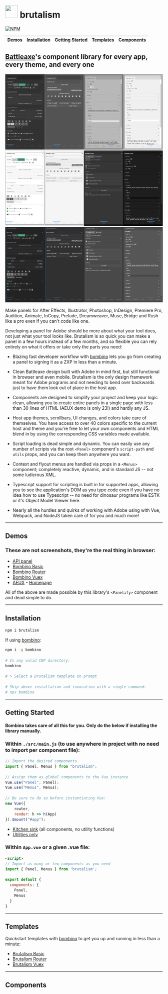 # <a href="https://www.battleaxe.co/"><img src="https://avatars2.githubusercontent.com/u/60149336?s=200&v=4" width="40" height="40"/></a> brutalism

[![NPM](https://nodei.co/npm/brutalism.png)](https://nodei.co/npm/brutalism/)

| [Demos](#demos) | [Installation](#installation) | [Getting Started](#getting-started) | [Templates](#templates) | [Components](#features) |
| ----------------------------- | :---------------------------: | :---------------------------------: | :---------------------: | :---------------------: |
 
## [Battleaxe](https://www.battleaxe.co/)'s component library for every app, every theme, and every one

![](./assets/ILSTsample.png)
![](./assets/FLPRsample.png)
![](./assets/AEFTsample.png)

Make panels for After Effects, Illustrator, Photoshop, InDesign, Premiere Pro, Audition, Animate, InCopy, Prelude, Dreamweaver, Muse, Bridge and Rush like a pro even if you can't code like one.

Developing a panel for Adobe should be more about what your tool does, not just what your tool looks like. Brutalism is so quick you can make a panel in a few hours instead of a few months, and so flexible you can rely entirely on what it offers or take only the parts you need:

-   Blazing fast developer workflow with [bombino](https://github.com/Inventsable/bombino) lets you go from creating a panel to signing it as a ZXP in less than a minute.
-   Clean Battleaxe design built with Adobe in mind first, but still functional in browser and even mobile. Brutalism is the only design framework meant for Adobe programs and not needing to bend over backwards just to have them look out of place in the host app.
-   Components are designed to simplify your project and keep your logic clean, allowing you to create entire panels in a single page with less than 30 lines of HTML (AEUX demo is only 23!) and hardly any JS.
-   Host app themes, scrollbars, UI changes, and colors take care of themselves. You have access to over 40 colors specific to the current host and theme and you're free to let your own components and HTML blend in by using the corresponding CSS variables made available.
-   Script loading is dead simple and dynamic. You can easily use any number of scripts via the root `<Panel>` component's `script-path` and `utils` props, and you can keep them anywhere you want.
-   Context and flyout menus are handled via props in a `<Menus>` component; completely reactive, dynamic, and in standard JS -- not some ludicrous XML.
-   Typescript support for scripting is built in for supported apps, allowing you to see the application's DOM as you type code even if you have no idea how to use Typescript -- no need for dinosaur programs like ESTK or it's Object Model Viewer here.

-   Nearly all the hurdles and quirks of working with Adobe using with Vue, Webpack, and NodeJS taken care of for you and much more!

---

## Demos

### These are not screenshots, they're the real thing in browser:

- [API panel](https://brutalism.netlify.app/#/)
- [Bombino Basic](https://brutalism.netlify.app/#/basic)
- [Bombino Router](https://brutalism.netlify.app/#/router)
- [Bombino Vuex](https://brutalism.netlify.app/#/vuex)
- [AEUX](https://hungry-goldstine-0c6a71.netlify.com/#/) - [Homepage](https://aeux.io)

All of the above are made possible by this library's `<Panelify>` component and dead simple to do.

---

## Installation

```bash
npm i brutalism
```

If using [bombino](https://github.com/Inventsable/bombino):

```bash
npm i -g bombino

# In any valid CEP directory:
bombino

# > Select a Brutalism template on prompt

# Skip above installation and invocation with a single command:
# npx bombino
```

---

## Getting Started

#### Bombino takes care of all this for you. Only do the below if installing the library manually.

### Within `./src/main.js` (to use anywhere in project with no need to import per component file):

```js
// Import the desired components
import { Panel, Menus } from "brutalism";

// Assign them as global components to the Vue instance
Vue.use("Panel", Panel);
Vue.use("Menus", Menus);

// Be sure to do so before instantiating Vue:
new Vue({
	router,
	render: h => h(App)
}).$mount("#app");
```

-   [Kitchen sink](./examples/KitchenSink.js) (all components, no utility functions)
-   [Utilities only](./examples/Utilities.js)

### Within `App.vue` or a given .vue file:

```html
<script>
// Import as many or few components as you need
import { Panel, Menus } from 'brutalism';

export default {
  components: {
    Panel,
    Menus
  }
}
```

---

## Templates

Quickstart templates with [bombino](https://github.com/Inventsable/bombino) to get you up and running in less than a minute:

- [Brutalism Basic](https://github.com/battleaxedotco/bombino-brutalism-basic)
- [Brutalism Router](https://github.com/battleaxedotco/bombino-brutalism-router)
- [Brutalism Vuex](https://github.com/battleaxedotco/bombino-brutalism-vuex)

---

## Components